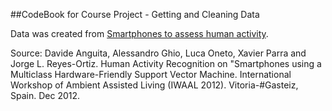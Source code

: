 ##CodeBook for Course Project - Getting and Cleaning Data

<p>Data was created from <a href="http://archive.ics.uci.edu/ml/datasets/Human+Activity+Recognition+Using+Smartphones">  Smartphones to assess human activity</a>. </p>
Source: Davide Anguita, Alessandro Ghio, Luca Oneto, Xavier Parra and Jorge L. Reyes-Ortiz. Human Activity Recognition on "Smartphones using a Multiclass Hardware-Friendly Support Vector Machine. International Workshop of Ambient Assisted Living (IWAAL 2012). Vitoria-#Gasteiz, Spain. Dec 2012.
